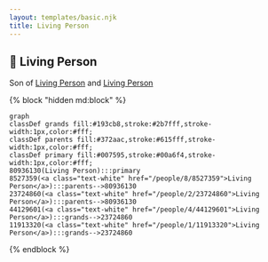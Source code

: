 ```yaml
---
layout: templates/basic.njk
title: Living Person
---
```

## 🔵 Living Person

Son of [Living Person](/people/2/23724860) and [Living Person](/people/8/8527359)

{% block "hidden md:block" %}
```mermaid
graph
classDef grands fill:#193cb8,stroke:#2b7fff,stroke-width:1px,color:#fff;
classDef parents fill:#372aac,stroke:#615fff,stroke-width:1px,color:#fff;
classDef primary fill:#007595,stroke:#00a6f4,stroke-width:1px,color:#fff;
80936130(Living Person):::primary
8527359(<a class="text-white" href="/people/8/8527359">Living Person</a>):::parents-->80936130
23724860(<a class="text-white" href="/people/2/23724860">Living Person</a>):::parents-->80936130
44129601(<a class="text-white" href="/people/4/44129601">Living Person</a>):::grands-->23724860
11913320(<a class="text-white" href="/people/1/11913320">Living Person</a>):::grands-->23724860
```
{% endblock %}
